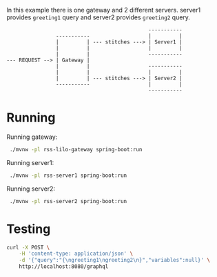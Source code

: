In this example there is one gateway and 2 different servers. server1 provides `greeting1` query and
server2 provides `greeting2` query.

```
                                              -----------
                -----------                   |         |
                |         | --- stitches ---> | Server1 |
                |         |                   |         |
                |         |                   -----------
--- REQUEST --> | Gateway |
                |         |                   -----------
                |         |                   |         |
                |         | --- stitches ---> | Server2 |
                -----------                   |         |
                                              -----------
```

# Running

Running gateway:

```bash
 ./mvnw -pl rss-lilo-gateway spring-boot:run
```

Running server1:

```bash
 ./mvnw -pl rss-server1 spring-boot:run
```

Running server2:

```bash
 ./mvnw -pl rss-server2 spring-boot:run
```

# Testing

```bash
curl -X POST \
    -H 'content-type: application/json' \
    -d '{"query":"{\ngreeting1\ngreeting2\n}","variables":null}' \
    http://localhost:8080/graphql
```

